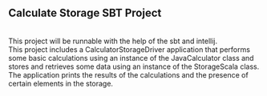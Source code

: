 ## Calculate Storage SBT Project
<br>
This project will be runnable with the help of the sbt and intellij.<br>
This project includes a CalculatorStorageDriver application that performs some basic calculations using an instance of the JavaCalculator class and stores and retrieves some data using an instance of the StorageScala class. The application prints the results of the calculations and the presence of certain elements in the storage.